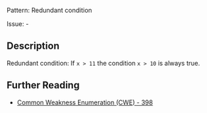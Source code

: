 Pattern: Redundant condition

Issue: -

## Description

Redundant condition: If `x > 11` the condition `x > 10` is always true.

## Further Reading

* [Common Weakness Enumeration (CWE) - 398](https://cwe.mitre.org/data/definitions/398.html)